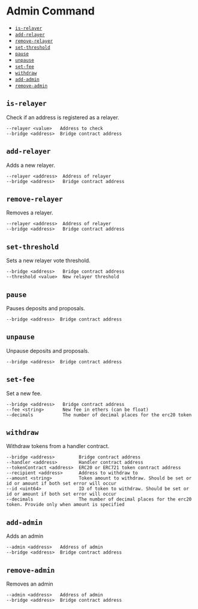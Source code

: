 # Admin Command

- [`is-relayer`](#is-relayer)
- [`add-relayer`](#add-relayer)
- [`remove-relayer`](#remove-relayer)
- [`set-threshold`](#set-threshold)
- [`pause`](#pause)
- [`unpause`](#unpause)
- [`set-fee`](#set-fee)
- [`withdraw`](#withdraw)
- [`add-admin`](#add-admin)
- [`remove-admin`](#remove-admin)

## `is-relayer`
Check if an address is registered as a relayer.

```
--relayer <value>   Address to check
--bridge <address>  Bridge contract address
```

## `add-relayer`
Adds a new relayer.

```
--relayer <address>  Address of relayer
--bridge <address>   Bridge contract address
```

## `remove-relayer`
Removes a relayer.

```
--relayer <address>  Address of relayer
--bridge <address>   Bridge contract address
```

## `set-threshold`
Sets a new relayer vote threshold.

```
--bridge <address>   Bridge contract address
--threshold <value>  New relayer threshold
```

## `pause`
Pauses deposits and proposals.

```
--bridge <address>  Bridge contract address 
```

## `unpause`
Unpause deposits and proposals.

```
--bridge <address>  Bridge contract address 
```

## `set-fee`
Set a new fee.

```
--bridge <address>   Bridge contract address
--fee <string>       New fee in ethers (can be float)
--decimals           The number of decimal places for the erc20 token
```

## `withdraw`
Withdraw tokens from a handler contract.

```
--bridge <address>         Bridge contract address
--handler <address>        Handler contract address
--tokenContract <address>  ERC20 or ERC721 token contract address
--recipient <address>      Address to withdraw to
--amount <string>          Token amount to withdraw. Should be set or id or amount if both set error will occur
--id <uint64>              ID of token to withdraw. Should be set or id or amount if both set error will occur
--decimals                 The number of decimal places for the erc20 token. Provide only when amount is specified

```

## `add-admin`
Adds an admin

```
--admin <address>   Address of admin
--bridge <address>  Bridge contract address
```

## `remove-admin`
Removes an admin

```
--admin <address>   Address of admin
--bridge <address>  Bridge contract address
```

